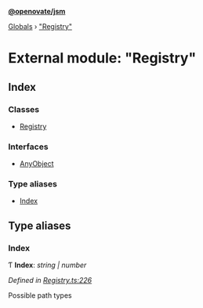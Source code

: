 **[@openovate/jsm](../README.md)**

[Globals](../globals.md) › [&quot;Registry&quot;](_registry_.md)

# External module: "Registry"

## Index

### Classes

* [Registry](../classes/_registry_.registry.md)

### Interfaces

* [AnyObject](../interfaces/_registry_.anyobject.md)

### Type aliases

* [Index](_registry_.md#index)

## Type aliases

###  Index

Ƭ **Index**: *string | number*

*Defined in [Registry.ts:226](https://github.com/Openovate/jsm/blob/214a343/src/Registry.ts#L226)*

Possible path types